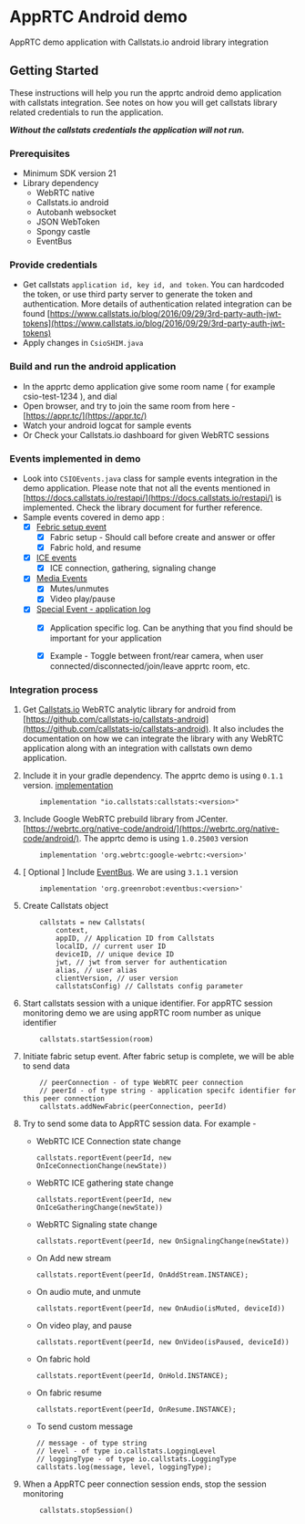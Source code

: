 # AppRTC Android demo 

AppRTC demo application with Callstats.io android library integration

## Getting Started

These instructions will help you run the apprtc android demo application with callstats integration. See notes on how you will get
callstats library related credentials to run the application. 

***Without the callstats credentials the application will not run.***

### Prerequisites

- Minimum SDK version 21
- Library dependency 
    - WebRTC native 
    - Callstats.io android 
    - Autobanh websocket
    - JSON WebToken
    - Spongy castle
    - EventBus
 
### Provide credentials

- Get callstats ``` application id, key id, and token ```. You can hardcoded the token, or use third party server to generate the token and authentication. More 
details of authentication related integration can be found [https://www.callstats.io/blog/2016/09/29/3rd-party-auth-jwt-tokens](https://www.callstats.io/blog/2016/09/29/3rd-party-auth-jwt-tokens) 
- Apply changes in ```CsioSHIM.java```

### Build and run the android application 

- In the apprtc demo application give some room name ( for example csio-test-1234 ), and dial
- Open browser, and try to join the same room from here - [https://appr.tc/](https://appr.tc/)
- Watch your android logcat for sample events
- Or Check your Callstats.io dashboard for given WebRTC sessions


### Events implemented in demo
- Look into ```CSIOEvents.java``` class for sample events integration in the demo application. Please note that not all the events mentioned in [https://docs.callstats.io/restapi/](https://docs.callstats.io/restapi/) is implemented. Check the library document for further reference.
- Sample events covered in demo app :
    - [x] [Febric setup event ](https://docs.callstats.io/restapi/#tag/Fabric-Events)
        - [x] Fabric setup - Should call before create and answer or offer
        - [x] Fabric hold, and resume
    - [x] [ICE events ](https://docs.callstats.io/restapi/#tag/ICE-Events)
        - [x] ICE connection, gathering, signaling change
    - [x] [Media Events](https://docs.callstats.io/restapi/#tag/Media-Events)
        - [x] Mutes/unmutes
        - [x] Video play/pause
    - [x] [Special Event - application log ](https://docs.callstats.io/restapi/#tag/special-events)
        - [x] Application specific log. Can be anything that you find should be important for your application
        - [x] Example - Toggle between front/rear camera, when user connected/disconnected/join/leave apprtc room, etc.
        
        
### Integration process

1. Get [Callstats.io](https://www.callstats.io/) WebRTC analytic library for android from [https://github.com/callstats-io/callstats-android](https://github.com/callstats-io/callstats-android). It also includes the documentation 
on how we can integrate the library with any WebRTC application along with an integration with callstats own demo application. 

2. Include it in your gradle dependency. The apprtc demo is using ```0.1.1``` version. [implementation](../app/build.gradle#L30)

    ```
        implementation "io.callstats:callstats:<version>"
    ```

3. Include Google WebRTC prebuild library from JCenter. [https://webrtc.org/native-code/android/](https://webrtc.org/native-code/android/). The apprtc demo is using ```1.0.25003``` version

    ```
        implementation 'org.webrtc:google-webrtc:<version>'
    ```

4. [ Optional ] Include [EventBus](https://github.com/greenrobot/EventBus). We are using ```3.1.1``` version

    ```
        implementation 'org.greenrobot:eventbus:<version>'
    ```

5. Create Callstats object 
    
    ```
        callstats = new Callstats(
            context,
            appID, // Application ID from Callstats
            localID, // current user ID
            deviceID, // unique device ID
            jwt, // jwt from server for authentication
            alias, // user alias
            clientVersion, // user version
            callstatsConfig) // Callstats config parameter 
    ``` 

6. Start callstats session with a unique identifier. For appRTC session monitoring demo we are using appRTC room number as unique identifier

    ```
        callstats.startSession(room)
    ```

7. Initiate fabric setup event. After fabric setup is complete, we will be able to send data

    ```
        // peerConnection - of type WebRTC peer connection
        // peerId - of type string - application specifc identifier for this peer connection
        callstats.addNewFabric(peerConnection, peerId)
    ```

8. Try to send some data to AppRTC session data. For example -
  
    - WebRTC ICE Connection state change
        
        ```
        callstats.reportEvent(peerId, new OnIceConnectionChange(newState))
        ```
    - WebRTC ICE gathering state change
    
        ```
        callstats.reportEvent(peerId, new OnIceGatheringChange(newState))
        ```
        
    - WebRTC Signaling state change 
        
        ```
        callstats.reportEvent(peerId, new OnSignalingChange(newState))
        ```
    - On Add new stream 
        ```
        callstats.reportEvent(peerId, OnAddStream.INSTANCE);
        ```
    - On audio mute, and unmute
        ```
        callstats.reportEvent(peerId, new OnAudio(isMuted, deviceId))
        ```
    - On video play, and pause
        ```
        callstats.reportEvent(peerId, new OnVideo(isPaused, deviceId))
        ```
    - On fabric hold
        ```
        callstats.reportEvent(peerId, OnHold.INSTANCE);
        ```
    - On fabric resume
        ```
        callstats.reportEvent(peerId, OnResume.INSTANCE);
        ```
    - To send custom message
        ```
        // message - of type string
        // level - of type io.callstats.LoggingLevel
        // loggingType - of type io.callstats.LoggingType
        callstats.log(message, level, loggingType);
        
        ```

9. When a AppRTC peer connection session ends, stop the session monitoring

    ```
        callstats.stopSession()
    ```

 